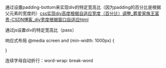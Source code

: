 通过设置padding-bottom来实现div的特定宽高比（因为padding的百分比是根据父元素的宽度的）[css实现div高度根据自适应宽度（百分比）调整_葬爱家族王富贵-CSDN博客_div宽度根据窗口自适应html](https://blog.csdn.net/qq_38350907/article/details/78677611)

通过js设置div的特定宽高比（pass）

响应式布局 @media screen and (min-width: 1000px) {

}

连续字母自动折行：word-wrap: break-word

